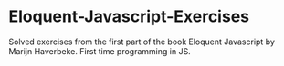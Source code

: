# Eloquent-Javascript-Exercises
Solved exercises from the first part of the book Eloquent Javascript by Marijn Haverbeke.
First time programming in JS.
